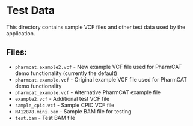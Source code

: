 # Test Data

This directory contains sample VCF files and other test data used by the application.

## Files:

- `pharmcat.example2.vcf` - New example VCF file used for PharmCAT demo functionality (currently the default)
- `pharmcat.example.vcf` - Original example VCF file used for PharmCAT demo functionality
- `pharmcat_example.vcf` - Alternative PharmCAT example file
- `example2.vcf` - Additional test VCF file
- `sample_cpic.vcf` - Sample CPIC VCF file
- `NA12878.mini.bam` - Sample BAM file for testing
- `test.bam` - Test BAM file